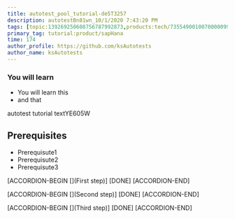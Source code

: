```yaml
---
title: autotest_pool_tutorial-de5T3257
description: autotestBn81wn_10/1/2020 7:43:20 PM
tags: [topic:139269250608756787992873,products:tech/73554900100700000996,tutorial:experience/advanced]
primary_tag: tutorial:product/sapHana
time: 174
author_profile: https://github.com/ksAutotests
author_name: ksAutotests
---
```

### You will learn
- You will learn this
- and that

autotest tutorial textYE605W

## Prerequisites
- Prerequisute1
- Prerequisute2
- Prerequisute3

[ACCORDION-BEGIN [](First step)]
[DONE]
[ACCORDION-END]

[ACCORDION-BEGIN [](Second step)]
[DONE]
[ACCORDION-END]

[ACCORDION-BEGIN [](Third step)]
[DONE]
[ACCORDION-END]

